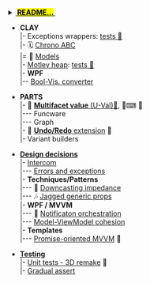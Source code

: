 <details><summary><ins><b>&nbsp;<mark>README...</mark>&nbsp;</b></ins></summary>
&nbsp;
  
🚧🚧🚧  Explanation why in one dir 🚧 🚧 🚧 

INSTALLATION: 

\___________________________________________

</details>

+ **CLAY**\
|- Exceptions wrappers: [tests 🧪](src/TuttiFrutti/ClayTests/Errors)\
|- 🗓️ [Chrono ABC](README+/projects/AbcChrono)\
|= 🌵 [Models](src/TuttiFrutti/AbcModels)\
|- [Motley heap](README+/decisions/README+/structs/motley_heap.md): [tests 🧪](src/TuttiFrutti/AbcStructTests/Heaps)\
|- **WPF**\
|-- [Bool-Vis. converter](README+/snippets/wpf/bool2viz_improved.md)

+ **PARTS**\
|- <a name="UVal"></a>💠 [**Multifacet value** (U-Val)📃](README+/projects/U-Val), 🧪⌨ 🔢\
|--- Funcware\
|--- Graph\
|- 🔄 [**Undo/Redo** extension](README+/projects/Rvrs) 🚧\
|- Variant builders

+ [**Design decisions**](README+/decisions)\
|- [Intercom](README+/decisions/README+/intercom)\
|--- [Errors and exceptions](README+/decisions/README+/intercom/README+/errors)\
|- **Techniques/Patterns**\
|--- 🎢 [Downcasting impedance](README+/decisions/README+/cs-downcast_impedance.md)\
|--- 🎶 [Jagged generic props](README+/decisions/README+/cs-jagged_props.md)\
|- **WPF / MVVM**\
|--- 📢 [Notificaton orchestration](README+/decisions/README+/mvvm/mvvm-notification_orchestration.md)\
|--- [Model-ViewModel cohesion](README+/decisions/README+/mvvm/mvvm-vmodel_cohesion.md)\
|- **Templates**\
|--- [Promise-oriented MVVM](README+/decisions/README+/cs-think_tasks.md) 🚧

+ [**Testing**](README+/decisions/README+/testing/)\
|- [Unit tests - 3D remake](README+/decisions/README+/testing/README+/ut-3D_like_review.md) 🚧\
|- [Gradual assert](README+/decisions/README+/testing/README+/ut-gradual_assert.md)
